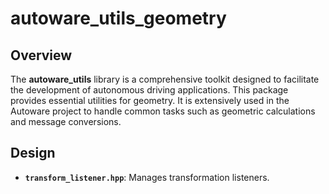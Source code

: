 # autoware_utils_geometry

## Overview

The **autoware_utils** library is a comprehensive toolkit designed to facilitate the development of autonomous driving applications.
This package provides essential utilities for geometry.
It is extensively used in the Autoware project to handle common tasks such as geometric calculations and message conversions.

## Design

- **`transform_listener.hpp`**: Manages transformation listeners.
